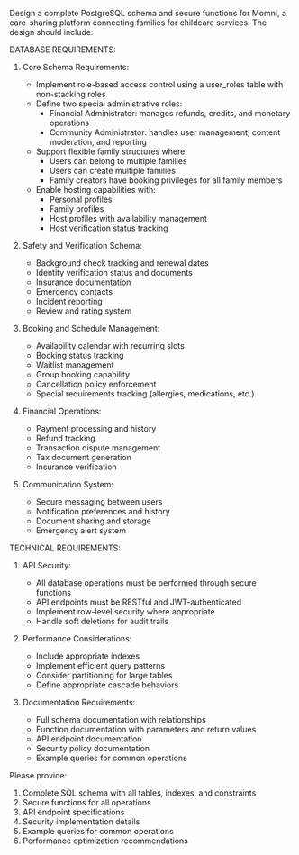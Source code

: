 Design a complete PostgreSQL schema and secure functions for Momni, a care-sharing platform connecting families for childcare services. The design should include:

DATABASE REQUIREMENTS:
1. Core Schema Requirements:
   - Implement role-based access control using a user_roles table with non-stacking roles
   - Define two special administrative roles: 
     * Financial Administrator: manages refunds, credits, and monetary operations
     * Community Administrator: handles user management, content moderation, and reporting
   - Support flexible family structures where:
     * Users can belong to multiple families
     * Users can create multiple families
     * Family creators have booking privileges for all family members
   - Enable hosting capabilities with:
     * Personal profiles
     * Family profiles
     * Host profiles with availability management
     * Host verification status tracking

2. Safety and Verification Schema:
   - Background check tracking and renewal dates
   - Identity verification status and documents
   - Insurance documentation
   - Emergency contacts
   - Incident reporting
   - Review and rating system

3. Booking and Schedule Management:
   - Availability calendar with recurring slots
   - Booking status tracking
   - Waitlist management
   - Group booking capability
   - Cancellation policy enforcement
   - Special requirements tracking (allergies, medications, etc.)

4. Financial Operations:
   - Payment processing and history
   - Refund tracking
   - Transaction dispute management
   - Tax document generation
   - Insurance verification

5. Communication System:
   - Secure messaging between users
   - Notification preferences and history
   - Document sharing and storage
   - Emergency alert system

TECHNICAL REQUIREMENTS:
1. API Security:
   - All database operations must be performed through secure functions
   - API endpoints must be RESTful and JWT-authenticated
   - Implement row-level security where appropriate
   - Handle soft deletions for audit trails

2. Performance Considerations:
   - Include appropriate indexes
   - Implement efficient query patterns
   - Consider partitioning for large tables
   - Define appropriate cascade behaviors

3. Documentation Requirements:
   - Full schema documentation with relationships
   - Function documentation with parameters and return values
   - API endpoint documentation
   - Security policy documentation
   - Example queries for common operations

Please provide:
1. Complete SQL schema with all tables, indexes, and constraints
2. Secure functions for all operations
3. API endpoint specifications
4. Security implementation details
5. Example queries for common operations
6. Performance optimization recommendations
